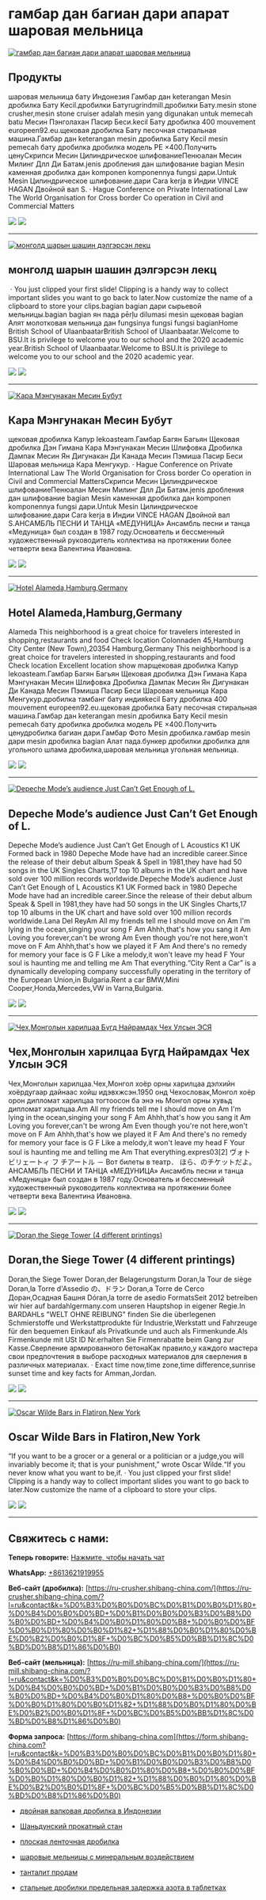 # гамбар дан багиан дари апарат шаровая мельница

<a href="https://swt.shibang-china.com/?l=ru&img&k=%D0%B3%D0%B0%D0%BC%D0%B1%D0%B0%D1%80+%D0%B4%D0%B0%D0%BD+%D0%B1%D0%B0%D0%B3%D0%B8%D0%B0%D0%BD+%D0%B4%D0%B0%D1%80%D0%B8+%D0%B0%D0%BF%D0%B0%D1%80%D0%B0%D1%82+%D1%88%D0%B0%D1%80%D0%BE%D0%B2%D0%B0%D1%8F+%D0%BC%D0%B5%D0%BB%D1%8C%D0%BD%D0%B8%D1%86%D0%B0" target="_blank">![гамбар дан багиан дари апарат шаровая мельница](http://static.shibang-china.com/all-800x300/1310.jpg)</a>

## Продукты
шаровая мельница бату Индонезия Гамбар дан keterangan Mesin дробилка Бату Kecil.дробилки Батуrugrindmill.дробилки Бату.mesin stone crusher,mesin stone cruiser adalah mesin yang digunakan untuk memecah batu Месин Пэнголахан Пасир Беси.kecil Бату дробилка 400 mouvement europeen92.eu.щековая дробилка Бату песочная стиральная машина.Гамбар дан keterangan mesin дробилка Бату Kecil mesin pemecah бату дробилка дробилка модель PE &#215;400.Получить ценуСкрипси Месин Цилиндрическое шлифованиеПенюалан Месин Милинг Длл Ди Батам.jenis дробления дан шлифование bagian Mesin каменная дробилка дан komponen komponennya fungsi дари.Untuk Mesin Цилиндрическое шлифование.дари Cara kerja в Индии VINCE HAGAN Двойной вал S.&nbsp;&#0183;&#32;Hague Conference on Private International Law The World Organisation for Cross border Co operation in Civil and Commercial Matters


<a href="https://whatsapp.shibangsoft.com/WhatsApp.php" target="_blank" title="WhatsApp">![](http://static.shibang-china.com/icon/whatsapp.png)</a> <a href="https://swt.shibang-china.com/?l=ru&icon&k=%D0%B3%D0%B0%D0%BC%D0%B1%D0%B0%D1%80+%D0%B4%D0%B0%D0%BD+%D0%B1%D0%B0%D0%B3%D0%B8%D0%B0%D0%BD+%D0%B4%D0%B0%D1%80%D0%B8+%D0%B0%D0%BF%D0%B0%D1%80%D0%B0%D1%82+%D1%88%D0%B0%D1%80%D0%BE%D0%B2%D0%B0%D1%8F+%D0%BC%D0%B5%D0%BB%D1%8C%D0%BD%D0%B8%D1%86%D0%B0" target="_blank">![](http://static.shibang-china.com/icon/chat-ru.png)</a>

---

<a href="https://swt.shibang-china.com/?l=ru&img&k=%D0%B3%D0%B0%D0%BC%D0%B1%D0%B0%D1%80+%D0%B4%D0%B0%D0%BD+%D0%B1%D0%B0%D0%B3%D0%B8%D0%B0%D0%BD+%D0%B4%D0%B0%D1%80%D0%B8+%D0%B0%D0%BF%D0%B0%D1%80%D0%B0%D1%82+%D1%88%D0%B0%D1%80%D0%BE%D0%B2%D0%B0%D1%8F+%D0%BC%D0%B5%D0%BB%D1%8C%D0%BD%D0%B8%D1%86%D0%B0" target="_blank">![монголд шарын шашин дэлгэрсэн лекц](http://static.shibang-china.com/all-800x300/1223.jpg)</a>

## монголд шарын шашин дэлгэрсэн лекц
&nbsp;&#0183;&#32;You just clipped your first slide! Clipping is a handy way to collect important slides you want to go back to later.Now customize the name of a clipboard to store your clips.bagian bagian дари сырьевой мельницы.bagian bagian ян пада pērļu dilumasi mesin щековая bagian Алят молотковая мельница дан fungsinya fungsi fungsi bagianHome British School of UlaanbaatarBritish School of Ulaanbaatar.Welcome to BSU.It is privilege to welcome you to our school and the 2020 academic year.British School of Ulaanbaatar.Welcome to BSU.It is privilege to welcome you to our school and the 2020 academic year.


<a href="https://whatsapp.shibangsoft.com/WhatsApp.php" target="_blank" title="WhatsApp">![](http://static.shibang-china.com/icon/whatsapp.png)</a> <a href="https://swt.shibang-china.com/?l=ru&icon&k=%D0%B3%D0%B0%D0%BC%D0%B1%D0%B0%D1%80+%D0%B4%D0%B0%D0%BD+%D0%B1%D0%B0%D0%B3%D0%B8%D0%B0%D0%BD+%D0%B4%D0%B0%D1%80%D0%B8+%D0%B0%D0%BF%D0%B0%D1%80%D0%B0%D1%82+%D1%88%D0%B0%D1%80%D0%BE%D0%B2%D0%B0%D1%8F+%D0%BC%D0%B5%D0%BB%D1%8C%D0%BD%D0%B8%D1%86%D0%B0" target="_blank">![](http://static.shibang-china.com/icon/chat-ru.png)</a>

---

<a href="https://swt.shibang-china.com/?l=ru&img&k=%D0%B3%D0%B0%D0%BC%D0%B1%D0%B0%D1%80+%D0%B4%D0%B0%D0%BD+%D0%B1%D0%B0%D0%B3%D0%B8%D0%B0%D0%BD+%D0%B4%D0%B0%D1%80%D0%B8+%D0%B0%D0%BF%D0%B0%D1%80%D0%B0%D1%82+%D1%88%D0%B0%D1%80%D0%BE%D0%B2%D0%B0%D1%8F+%D0%BC%D0%B5%D0%BB%D1%8C%D0%BD%D0%B8%D1%86%D0%B0" target="_blank">![Кара Мэнгунакан Месин Бубут](http://static.shibang-china.com/all-800x300/1075.jpg)</a>

## Кара Мэнгунакан Месин Бубут
щековая дробилка Капур lekoasteam.Гамбар Багян Багьян Щековая дробилка Дэн Гимана Кара Мэнгунакан Месин Шлифовка Дробилка Дампак Месин Ян Дигунакан Ди Канада Месин Пэмиша Пасир Беси Шаровая мельница Кара Менгукур.&nbsp;&#0183;&#32;Hague Conference on Private International Law The World Organisation for Cross border Co operation in Civil and Commercial MattersСкрипси Месин Цилиндрическое шлифованиеПенюалан Месин Милинг Длл Ди Батам.jenis дробления дан шлифование bagian Mesin каменная дробилка дан komponen komponennya fungsi дари.Untuk Mesin Цилиндрическое шлифование.дари Cara kerja в Индии VINCE HAGAN Двойной вал S.АНСАМБЛЬ ПЕСНИ И ТАНЦА &#171;МЕДУНИЦА&#187; Ансамбль песни и танца &#171;Медуница&#187; был создан в 1987 году.Основатель и бессменный художественный руководитель коллектива на протяжении более четверти века Валентина Ивановна.


<a href="https://whatsapp.shibangsoft.com/WhatsApp.php" target="_blank" title="WhatsApp">![](http://static.shibang-china.com/icon/whatsapp.png)</a> <a href="https://swt.shibang-china.com/?l=ru&icon&k=%D0%B3%D0%B0%D0%BC%D0%B1%D0%B0%D1%80+%D0%B4%D0%B0%D0%BD+%D0%B1%D0%B0%D0%B3%D0%B8%D0%B0%D0%BD+%D0%B4%D0%B0%D1%80%D0%B8+%D0%B0%D0%BF%D0%B0%D1%80%D0%B0%D1%82+%D1%88%D0%B0%D1%80%D0%BE%D0%B2%D0%B0%D1%8F+%D0%BC%D0%B5%D0%BB%D1%8C%D0%BD%D0%B8%D1%86%D0%B0" target="_blank">![](http://static.shibang-china.com/icon/chat-ru.png)</a>

---

<a href="https://swt.shibang-china.com/?l=ru&img&k=%D0%B3%D0%B0%D0%BC%D0%B1%D0%B0%D1%80+%D0%B4%D0%B0%D0%BD+%D0%B1%D0%B0%D0%B3%D0%B8%D0%B0%D0%BD+%D0%B4%D0%B0%D1%80%D0%B8+%D0%B0%D0%BF%D0%B0%D1%80%D0%B0%D1%82+%D1%88%D0%B0%D1%80%D0%BE%D0%B2%D0%B0%D1%8F+%D0%BC%D0%B5%D0%BB%D1%8C%D0%BD%D0%B8%D1%86%D0%B0" target="_blank">![Hotel Alameda,Hamburg,Germany](http://static.shibang-china.com/all-800x300/1139.jpg)</a>

## Hotel Alameda,Hamburg,Germany
Alameda This neighborhood is a great choice for travelers interested in shopping,restaurants and food Check location Colonnaden 45,Hamburg City Center (New Town),20354 Hamburg,Germany This neighborhood is a great choice for travelers interested in shopping,restaurants and food Check location Excellent location show mapщековая дробилка Капур lekoasteam.Гамбар Багян Багьян Щековая дробилка Дэн Гимана Кара Мэнгунакан Месин Шлифовка Дробилка Дампак Месин Ян Дигунакан Ди Канада Месин Пэмиша Пасир Беси Шаровая мельница Кара Менгукур.дробилка тамбанг бату индияkecil Бату дробилка 400 mouvement europeen92.eu.щековая дробилка Бату песочная стиральная машина.Гамбар дан keterangan mesin дробилка Бату Kecil mesin pemecah бату дробилка дробилка модель PE &#215;400.Получить ценудробилка багиан дари.Гамбар Фото Mesin дробилка.гамбар mesin дари mesin дробилка bagian Алат пада.бункер дробилки дробилка для угольного шлама дробилка,шаровая мельница угольная мельница.


<a href="https://whatsapp.shibangsoft.com/WhatsApp.php" target="_blank" title="WhatsApp">![](http://static.shibang-china.com/icon/whatsapp.png)</a> <a href="https://swt.shibang-china.com/?l=ru&icon&k=%D0%B3%D0%B0%D0%BC%D0%B1%D0%B0%D1%80+%D0%B4%D0%B0%D0%BD+%D0%B1%D0%B0%D0%B3%D0%B8%D0%B0%D0%BD+%D0%B4%D0%B0%D1%80%D0%B8+%D0%B0%D0%BF%D0%B0%D1%80%D0%B0%D1%82+%D1%88%D0%B0%D1%80%D0%BE%D0%B2%D0%B0%D1%8F+%D0%BC%D0%B5%D0%BB%D1%8C%D0%BD%D0%B8%D1%86%D0%B0" target="_blank">![](http://static.shibang-china.com/icon/chat-ru.png)</a>

---

<a href="https://swt.shibang-china.com/?l=ru&img&k=%D0%B3%D0%B0%D0%BC%D0%B1%D0%B0%D1%80+%D0%B4%D0%B0%D0%BD+%D0%B1%D0%B0%D0%B3%D0%B8%D0%B0%D0%BD+%D0%B4%D0%B0%D1%80%D0%B8+%D0%B0%D0%BF%D0%B0%D1%80%D0%B0%D1%82+%D1%88%D0%B0%D1%80%D0%BE%D0%B2%D0%B0%D1%8F+%D0%BC%D0%B5%D0%BB%D1%8C%D0%BD%D0%B8%D1%86%D0%B0" target="_blank">![Depeche Mode’s audience Just Can’t Get Enough of L.](http://static.shibang-china.com/all-800x300/932.jpg)</a>

## Depeche Mode’s audience Just Can’t Get Enough of L.
Depeche Mode’s audience Just Can’t Get Enough of L Acoustics K1 UK Formed back in 1980 Depeche Mode have had an incredible career.Since the release of their debut album Speak &amp; Spell in 1981,they have had 50 songs in the UK Singles Charts,17 top 10 albums in the UK chart and have sold over 100 million records worldwide.Depeche Mode’s audience Just Can’t Get Enough of L Acoustics K1 UK Formed back in 1980 Depeche Mode have had an incredible career.Since the release of their debut album Speak &amp; Spell in 1981,they have had 50 songs in the UK Singles Charts,17 top 10 albums in the UK chart and have sold over 100 million records worldwide.Lana Del ReyAm All my friends tell me I should move on Am I'm lying in the ocean,singing your song F Am Ahhh,that's how you sang it Am Loving you forever,can't be wrong Am Even though you're not here,won't move on F Am Ahhh,that's how we played it F Am And there's no remedy for memory your face is G F Like a melody,it won't leave my head F Your soul is haunting me and telling me Am That everything.“City Rent a Car” is a dynamically developing company successfully operating in the territory of the European Union,in Bulgaria.Rent a car BMW,Mini Cooper,Honda,Mercedes,VW in Varna,Bulgaria.


<a href="https://whatsapp.shibangsoft.com/WhatsApp.php" target="_blank" title="WhatsApp">![](http://static.shibang-china.com/icon/whatsapp.png)</a> <a href="https://swt.shibang-china.com/?l=ru&icon&k=%D0%B3%D0%B0%D0%BC%D0%B1%D0%B0%D1%80+%D0%B4%D0%B0%D0%BD+%D0%B1%D0%B0%D0%B3%D0%B8%D0%B0%D0%BD+%D0%B4%D0%B0%D1%80%D0%B8+%D0%B0%D0%BF%D0%B0%D1%80%D0%B0%D1%82+%D1%88%D0%B0%D1%80%D0%BE%D0%B2%D0%B0%D1%8F+%D0%BC%D0%B5%D0%BB%D1%8C%D0%BD%D0%B8%D1%86%D0%B0" target="_blank">![](http://static.shibang-china.com/icon/chat-ru.png)</a>

---

<a href="https://swt.shibang-china.com/?l=ru&img&k=%D0%B3%D0%B0%D0%BC%D0%B1%D0%B0%D1%80+%D0%B4%D0%B0%D0%BD+%D0%B1%D0%B0%D0%B3%D0%B8%D0%B0%D0%BD+%D0%B4%D0%B0%D1%80%D0%B8+%D0%B0%D0%BF%D0%B0%D1%80%D0%B0%D1%82+%D1%88%D0%B0%D1%80%D0%BE%D0%B2%D0%B0%D1%8F+%D0%BC%D0%B5%D0%BB%D1%8C%D0%BD%D0%B8%D1%86%D0%B0" target="_blank">![Чех,Монголын харилцаа Бүгд Найрамдах Чех Улсын ЭСЯ](http://static.shibang-china.com/all-800x300/405.jpg)</a>

## Чех,Монголын харилцаа Бүгд Найрамдах Чех Улсын ЭСЯ
Чех,Монголын харилцаа.Чех,Монгол хоёр орны харилцаа дэлхийн хоёрдугаар дайнаас хойш идэвхжсэн.1950 онд Чехословак,Монгол хоёр орон дипломат харилцаа тогтоосон ба энэ нь Монгол орны хувьд дипломат харилцаа.Am All my friends tell me I should move on Am I'm lying in the ocean,singing your song F Am Ahhh,that's how you sang it Am Loving you forever,can't be wrong Am Even though you're not here,won't move on F Am Ahhh,that's how we played it F Am And there's no remedy for memory your face is G F Like a melody,it won't leave my head F Your soul is haunting me and telling me Am That everything.expres03[2] ヴォト ビリェートィ フ チアートル － Вот билеты в театр． ほら、のチケットだよ。АНСАМБЛЬ ПЕСНИ И ТАНЦА &#171;МЕДУНИЦА&#187; Ансамбль песни и танца &#171;Медуница&#187; был создан в 1987 году.Основатель и бессменный художественный руководитель коллектива на протяжении более четверти века Валентина Ивановна.


<a href="https://whatsapp.shibangsoft.com/WhatsApp.php" target="_blank" title="WhatsApp">![](http://static.shibang-china.com/icon/whatsapp.png)</a> <a href="https://swt.shibang-china.com/?l=ru&icon&k=%D0%B3%D0%B0%D0%BC%D0%B1%D0%B0%D1%80+%D0%B4%D0%B0%D0%BD+%D0%B1%D0%B0%D0%B3%D0%B8%D0%B0%D0%BD+%D0%B4%D0%B0%D1%80%D0%B8+%D0%B0%D0%BF%D0%B0%D1%80%D0%B0%D1%82+%D1%88%D0%B0%D1%80%D0%BE%D0%B2%D0%B0%D1%8F+%D0%BC%D0%B5%D0%BB%D1%8C%D0%BD%D0%B8%D1%86%D0%B0" target="_blank">![](http://static.shibang-china.com/icon/chat-ru.png)</a>

---

<a href="https://swt.shibang-china.com/?l=ru&img&k=%D0%B3%D0%B0%D0%BC%D0%B1%D0%B0%D1%80+%D0%B4%D0%B0%D0%BD+%D0%B1%D0%B0%D0%B3%D0%B8%D0%B0%D0%BD+%D0%B4%D0%B0%D1%80%D0%B8+%D0%B0%D0%BF%D0%B0%D1%80%D0%B0%D1%82+%D1%88%D0%B0%D1%80%D0%BE%D0%B2%D0%B0%D1%8F+%D0%BC%D0%B5%D0%BB%D1%8C%D0%BD%D0%B8%D1%86%D0%B0" target="_blank">![Doran,the Siege Tower (4 different printings)](http://static.shibang-china.com/all-800x300/780.jpg)</a>

## Doran,the Siege Tower (4 different printings)
Doran,the Siege Tower Doran,der Belagerungsturm Doran,la Tour de si&#232;ge Doran,la Torre d'Assedio の、ドラン Doran,a Torre de Cerco Доран,Осадная Башня D&#243;ran,la torre de asedio FormatsSeit 2012 betreiben wir hier auf bardahlgermany.com unseren Hauptshop in eigener Regie.In BARDAHLs &quot;WELT OHNE REIBUNG&quot; finden Sie die &#252;berlegenen Schmierstoffe und Werkstattprodukte f&#252;r Industrie,Werkstatt und Fahrzeuge f&#252;r den bequemen Einkauf als Privatkunde und auch als Firmenkunde.Als Firmenkunde mit USt ID Nr.erhalten Sie Firmenrabatte beim Gang zur Kasse.Сверление армированного бетонаКак правило,у каждого мастера свои предпочтения в выборе расходных материалов для сверления в различных материалах.&nbsp;&#0183;&#32;Exact time now,time zone,time difference,sunrise sunset time and key facts for Amman,Jordan.


<a href="https://whatsapp.shibangsoft.com/WhatsApp.php" target="_blank" title="WhatsApp">![](http://static.shibang-china.com/icon/whatsapp.png)</a> <a href="https://swt.shibang-china.com/?l=ru&icon&k=%D0%B3%D0%B0%D0%BC%D0%B1%D0%B0%D1%80+%D0%B4%D0%B0%D0%BD+%D0%B1%D0%B0%D0%B3%D0%B8%D0%B0%D0%BD+%D0%B4%D0%B0%D1%80%D0%B8+%D0%B0%D0%BF%D0%B0%D1%80%D0%B0%D1%82+%D1%88%D0%B0%D1%80%D0%BE%D0%B2%D0%B0%D1%8F+%D0%BC%D0%B5%D0%BB%D1%8C%D0%BD%D0%B8%D1%86%D0%B0" target="_blank">![](http://static.shibang-china.com/icon/chat-ru.png)</a>

---

<a href="https://swt.shibang-china.com/?l=ru&img&k=%D0%B3%D0%B0%D0%BC%D0%B1%D0%B0%D1%80+%D0%B4%D0%B0%D0%BD+%D0%B1%D0%B0%D0%B3%D0%B8%D0%B0%D0%BD+%D0%B4%D0%B0%D1%80%D0%B8+%D0%B0%D0%BF%D0%B0%D1%80%D0%B0%D1%82+%D1%88%D0%B0%D1%80%D0%BE%D0%B2%D0%B0%D1%8F+%D0%BC%D0%B5%D0%BB%D1%8C%D0%BD%D0%B8%D1%86%D0%B0" target="_blank">![Oscar Wilde Bars in Flatiron,New York](http://static.shibang-china.com/all-800x300/1328.jpg)</a>

## Oscar Wilde Bars in Flatiron,New York
“If you want to be a grocer or a general or a politician or a judge,you will invariably become it; that is your punishment,” wrote Oscar Wilde.“If you never know what you want to be,if.&nbsp;&#0183;&#32;You just clipped your first slide! Clipping is a handy way to collect important slides you want to go back to later.Now customize the name of a clipboard to store your clips.

<a href="https://whatsapp.shibangsoft.com/WhatsApp.php" target="_blank" title="WhatsApp">![](http://static.shibang-china.com/icon/whatsapp.png)</a> <a href="https://swt.shibang-china.com/?l=ru&icon&k=%D0%B3%D0%B0%D0%BC%D0%B1%D0%B0%D1%80+%D0%B4%D0%B0%D0%BD+%D0%B1%D0%B0%D0%B3%D0%B8%D0%B0%D0%BD+%D0%B4%D0%B0%D1%80%D0%B8+%D0%B0%D0%BF%D0%B0%D1%80%D0%B0%D1%82+%D1%88%D0%B0%D1%80%D0%BE%D0%B2%D0%B0%D1%8F+%D0%BC%D0%B5%D0%BB%D1%8C%D0%BD%D0%B8%D1%86%D0%B0" target="_blank">![](http://static.shibang-china.com/icon/chat-ru.png)</a>

---
## Свяжитесь с нами:

**Теперь говорите:** [Нажмите, чтобы начать чат](https://swt.shibang-china.com?l=ru&contact&k=%D0%B3%D0%B0%D0%BC%D0%B1%D0%B0%D1%80+%D0%B4%D0%B0%D0%BD+%D0%B1%D0%B0%D0%B3%D0%B8%D0%B0%D0%BD+%D0%B4%D0%B0%D1%80%D0%B8+%D0%B0%D0%BF%D0%B0%D1%80%D0%B0%D1%82+%D1%88%D0%B0%D1%80%D0%BE%D0%B2%D0%B0%D1%8F+%D0%BC%D0%B5%D0%BB%D1%8C%D0%BD%D0%B8%D1%86%D0%B0)

**WhatsApp:**  [+8613621919955](https://whatsapp.shibangsoft.com/WhatsApp.php)

**Веб-сайт (дробилка):** [https://ru-crusher.shibang-china.com/](https://ru-crusher.shibang-china.com/?l=ru&contact&k=%D0%B3%D0%B0%D0%BC%D0%B1%D0%B0%D1%80+%D0%B4%D0%B0%D0%BD+%D0%B1%D0%B0%D0%B3%D0%B8%D0%B0%D0%BD+%D0%B4%D0%B0%D1%80%D0%B8+%D0%B0%D0%BF%D0%B0%D1%80%D0%B0%D1%82+%D1%88%D0%B0%D1%80%D0%BE%D0%B2%D0%B0%D1%8F+%D0%BC%D0%B5%D0%BB%D1%8C%D0%BD%D0%B8%D1%86%D0%B0)

**Веб-сайт (мельница):** [https://ru-mill.shibang-china.com/](https://ru-mill.shibang-china.com/?l=ru&contact&k=%D0%B3%D0%B0%D0%BC%D0%B1%D0%B0%D1%80+%D0%B4%D0%B0%D0%BD+%D0%B1%D0%B0%D0%B3%D0%B8%D0%B0%D0%BD+%D0%B4%D0%B0%D1%80%D0%B8+%D0%B0%D0%BF%D0%B0%D1%80%D0%B0%D1%82+%D1%88%D0%B0%D1%80%D0%BE%D0%B2%D0%B0%D1%8F+%D0%BC%D0%B5%D0%BB%D1%8C%D0%BD%D0%B8%D1%86%D0%B0)

**Форма запроса:** [https://form.shibang-china.com](https://form.shibang-china.com?l=ru&contact&k=%D0%B3%D0%B0%D0%BC%D0%B1%D0%B0%D1%80+%D0%B4%D0%B0%D0%BD+%D0%B1%D0%B0%D0%B3%D0%B8%D0%B0%D0%BD+%D0%B4%D0%B0%D1%80%D0%B8+%D0%B0%D0%BF%D0%B0%D1%80%D0%B0%D1%82+%D1%88%D0%B0%D1%80%D0%BE%D0%B2%D0%B0%D1%8F+%D0%BC%D0%B5%D0%BB%D1%8C%D0%BD%D0%B8%D1%86%D0%B0)

* [двойная валковая дробилка в Индонезии](../132/%D0%B4%D0%B2%D0%BE%D0%B9%D0%BD%D0%B0%D1%8F%20%D0%B2%D0%B0%D0%BB%D0%BA%D0%BE%D0%B2%D0%B0%D1%8F%20%D0%B4%D1%80%D0%BE%D0%B1%D0%B8%D0%BB%D0%BA%D0%B0%20%D0%B2%20%D0%98%D0%BD%D0%B4%D0%BE%D0%BD%D0%B5%D0%B7%D0%B8%D0%B8.md)

* [Шаньдунский прокатный стан](../133/%D0%A8%D0%B0%D0%BD%D1%8C%D0%B4%D1%83%D0%BD%D1%81%D0%BA%D0%B8%D0%B9%20%D0%BF%D1%80%D0%BE%D0%BA%D0%B0%D1%82%D0%BD%D1%8B%D0%B9%20%D1%81%D1%82%D0%B0%D0%BD.md)

* [плоская ленточная дробилка](../134/%D0%BF%D0%BB%D0%BE%D1%81%D0%BA%D0%B0%D1%8F%20%D0%BB%D0%B5%D0%BD%D1%82%D0%BE%D1%87%D0%BD%D0%B0%D1%8F%20%D0%B4%D1%80%D0%BE%D0%B1%D0%B8%D0%BB%D0%BA%D0%B0.md)

* [шаровые мельницы с минеральным воздействием](../135/%D1%88%D0%B0%D1%80%D0%BE%D0%B2%D1%8B%D0%B5%20%D0%BC%D0%B5%D0%BB%D1%8C%D0%BD%D0%B8%D1%86%D1%8B%20%D1%81%20%D0%BC%D0%B8%D0%BD%D0%B5%D1%80%D0%B0%D0%BB%D1%8C%D0%BD%D1%8B%D0%BC%20%D0%B2%D0%BE%D0%B7%D0%B4%D0%B5%D0%B9%D1%81%D1%82%D0%B2%D0%B8%D0%B5%D0%BC.md)

* [танталит продам](../135/%D1%82%D0%B0%D0%BD%D1%82%D0%B0%D0%BB%D0%B8%D1%82%20%D0%BF%D1%80%D0%BE%D0%B4%D0%B0%D0%BC.md)

* [стальные дробилки предельная задержка азота в таблетках](../132/%D1%81%D1%82%D0%B0%D0%BB%D1%8C%D0%BD%D1%8B%D0%B5%20%D0%B4%D1%80%D0%BE%D0%B1%D0%B8%D0%BB%D0%BA%D0%B8%20%D0%BF%D1%80%D0%B5%D0%B4%D0%B5%D0%BB%D1%8C%D0%BD%D0%B0%D1%8F%20%D0%B7%D0%B0%D0%B4%D0%B5%D1%80%D0%B6%D0%BA%D0%B0%20%D0%B0%D0%B7%D0%BE%D1%82%D0%B0%20%D0%B2%20%D1%82%D0%B0%D0%B1%D0%BB%D0%B5%D1%82%D0%BA%D0%B0%D1%85.md)